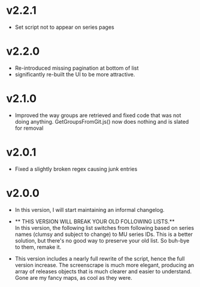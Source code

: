 # v2.2.1

* Set script not to appear on series pages

# v2.2.0

* Re-introduced missing pagination at bottom of list
* significantly re-built the UI to be more attractive.

# v2.1.0
* Improved the way groups are retrieved and fixed code that was not doing anything.  GetGroupsFromGit.js() now does nothing and is slated for removal

# v2.0.1

* Fixed a slightly broken regex causing junk entries

# v2.0.0

* In this version, I will start maintaining an informal changelog.

* ** THIS VERSION WILL BREAK YOUR OLD FOLLOWING LISTS.**  
In this version, the following list switches from following based on series names (clumsy and subject to change) to MU series IDs.  This is a better solution, but there's no good way to preserve your old list.  So buh-bye to them, remake it.

* This version includes a nearly full rewrite of the script, hence the full version increase.  The screenscrape is much more elegant, producing an array of releases objects that is much clearer and easier to understand.  Gone are my fancy maps, as cool as they were.